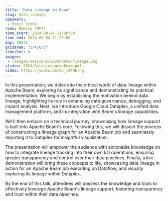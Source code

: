 ```yaml
---
title: "Data Lineage in Beam"
slug: data-lineage
speakers:
 - Rohit Sinha
room: Hamina (MP4)
time_start: 2024-09-04 11:00:00
time_end: 2024-09-04 11:25:00
day: 20241
gridarea: "5/4/6/5"
timeslot: 6
images:
 - /images/sessions/2024/data-lineage.png 
slides: 2024/DataLineageinBeam.pdf
video: https://youtu.be/dv_i44NE-ng
---
```


In this presentation, we delve into the critical world of data lineage within Apache Beam, exploring its significance and demonstrating its practical implementation. We begin by establishing the motivation behind data lineage, highlighting its role in enhancing data governance, debugging, and impact analysis. Next, we introduce Google Cloud Dataplex, a unified data management platform, and its integration with Beam's lineage capabilities.

We'll then embark on a technical journey, showcasing how lineage support is built into Apache Beam's core. Following this, we will dissect the process of constructing a lineage graph for an Apache Beam job and seamlessly reporting it to Dataplex for insightful visualization.

The presentation will empower the audience with actionable knowledge on how to integrate lineage tracking into their own I/O operations, ensuring greater transparency and control over their data pipelines. Finally, a live demonstration will bring these concepts to life, showcasing data lineage in action for an Apache Beam job executing on Dataflow, and visually exploring its lineage within Dataplex.

By the end of this talk, attendees will possess the knowledge and tools to effectively leverage Apache Beam's lineage support, fostering transparency and trust within their data pipelines.